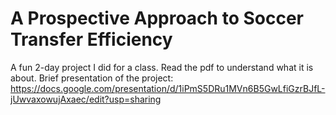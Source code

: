 # A Prospective Approach to Soccer Transfer Efficiency

A fun 2-day project I did for a class.
Read the pdf to understand what it is about.
Brief presentation of the project: https://docs.google.com/presentation/d/1iPmS5DRu1MVn6B5GwLfiGzrBJfL-jUwvaxowujAxaec/edit?usp=sharing
